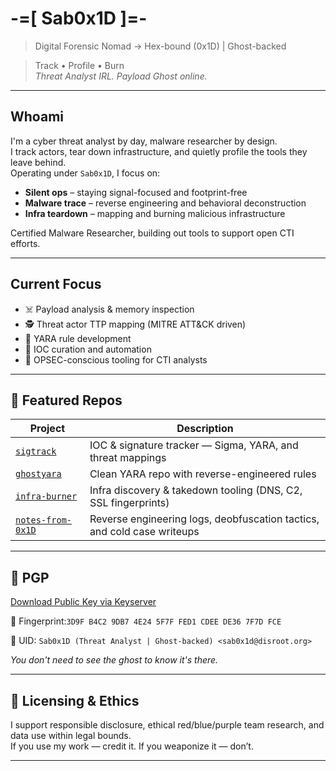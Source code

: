 # -=[ Sab0x1D ]=-
> Digital Forensic Nomad → Hex-bound (0x1D) | Ghost-backed  

> Track • Profile • Burn  
> _Threat Analyst IRL. Payload Ghost online._

---

## Whoami

I'm a cyber threat analyst by day, malware researcher by design.  
I track actors, tear down infrastructure, and quietly profile the tools they leave behind.  
Operating under `Sab0x1D`, I focus on:

- **Silent ops** – staying signal-focused and footprint-free  
- **Malware trace** – reverse engineering and behavioral deconstruction  
- **Infra teardown** – mapping and burning malicious infrastructure  

Certified Malware Researcher, building out tools to support open CTI efforts.

---

## Current Focus

- ☠️ Payload analysis & memory inspection  
- 🕵️ Threat actor TTP mapping (MITRE ATT&CK driven)  
- 🧬 YARA rule development  
- 📡 IOC curation and automation  
- 🔐 OPSEC-conscious tooling for CTI analysts

---

## 🔧 Featured Repos

| Project                                                         | Description                                                             |
|-----------------------------------------------------------------|-------------------------------------------------------------------------|
| [`sigtrack`](https://github.com/sab0x1d/sigtrack)               | IOC & signature tracker — Sigma, YARA, and threat mappings              |
| [`ghostyara`](https://github.com/sab0x1d/ghostyara)             | Clean YARA repo with reverse-engineered rules                           |
| [`infra-burner`](https://github.com/sab0x1d/infra-burner)       | Infra discovery & takedown tooling (DNS, C2, SSL fingerprints)          |
| [`notes-from-0x1D`](https://github.com/sab0x1d/notes-from-0x1D) | Reverse engineering logs, deobfuscation tactics, and cold case writeups |

---

## 🔐 PGP

[Download Public Key via Keyserver](https://keys.openpgp.org/search?q=sab0x1d@disroot.org)

🔑 Fingerprint:`3D9F B4C2 9DB7 4E24 5F7F FED1 CDEE DE36 7F7D FCE`

📧 UID: `Sab0x1D (Threat Analyst | Ghost-backed) <sab0x1d@disroot.org>`

_You don't need to see the ghost to know it's there._

---

## 📂 Licensing & Ethics

I support responsible disclosure, ethical red/blue/purple team research, and data use within legal bounds.  
If you use my work — credit it. If you weaponize it — don’t.

---

